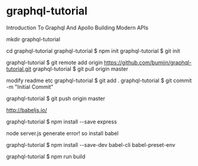 # graphql-tutorial
Introduction To Graphql And Apollo Building Modern APIs

mkdir graphql-tutorial

cd graphql-tutorial
graphql-tutorial $ npm init
graphql-tutorial $ git init

graphql-tutorial $ git remote add origin https://github.com/bumjin/graphql-tutorial.git
graphql-tutorial $ git pull origin master

modify readme etc
graphql-tutorial $ git add .
graphql-tutorial $ git commit -m "Initial Commit"

graphql-tutorial $ git push origin master


http://babeljs.io/

graphql-tutorial $ npm install --save express 

node server.js generate error! so install babel

graphql-tutorial $ npm install --save-dev babel-cli babel-preset-env

graphql-tutorial $ npm run build
